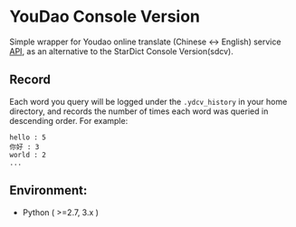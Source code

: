 # YouDao Console Version

Simple wrapper for Youdao online translate (Chinese <-> English) service [API](http://fanyi.youdao.com/openapi?path=data-mode), as an alternative to the StarDict Console Version(sdcv).


## Record
Each word you query will be logged under the `.ydcv_history` in your home directory, and records the number of times each word was queried in descending order.
For example:
```
hello : 5
你好 : 3
world : 2
...
```

## Environment:
 * Python ( >=2.7, 3.x )
